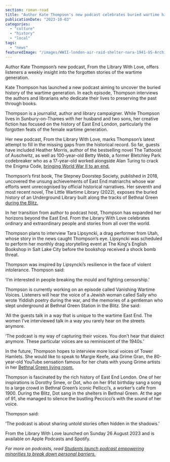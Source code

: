 ```yaml
---
section: roman-road
title: "Author Kate Thompson's new podcast celebrates buried wartime history"
publicationDate: "2023-10-03"
categories: 
  - "culture"
  - "history"
  - "local"
tags: 
  - "news"
featuredImage: "/images/WWII-london-air-raid-shelter-nara-1941-US-Archives-CC-licence.jpg"
---
```


Author Kate Thompson’s new podcast, From the Library With Love, offers listeners a weekly insight into the forgotten stories of the wartime generation. 

Kate Thompson has launched a new podcast aiming to uncover the buried history of the wartime generation. In each episode, Thompson interviews the authors and librarians who dedicate their lives to preserving the past through books.

Thompson is a journalist, author and library campaigner. While Thompson lives in Sunbury-on-Thames with her husband and two sons, her creative fiction has focused on the history of East End London, particularly the forgotten feats of the female wartime generation. 

Her new podcast, From the Library With Love, marks Thompson’s latest attempt to fill in the missing gaps from the historical record. So far, guests have included Heather Morris, author of the bestselling novel The Tattooist of Auschwitz, as well as 100-year-old Betty Webb, a former Bletchley Park codebreaker who as a 17-year-old worked alongside Alan Turing to crack the Enigma Code, [bringing World War II to an end.](https://www.bbc.co.uk/news/uk-england-hereford-worcester-57743613) 

Thompson’s first book, The Stepney Doorstep Society, published in 2018, uncovered the unsung achievements of East End matriarchs whose war efforts went unrecognised by official historical narratives. Her seventh and most recent novel, The Little Wartime Library (2022), exposes the buried history of an Underground Library built along the tracks of Bethnal Green [during the Blitz.](https://romanroadlondon.com/secrets-homefront-girls-kate-thompson-book-review/)

In her transition from author to podcast host, Thompson has expanded her horizons beyond the East End. From the Library With Love celebrates ordinary and extraordinary people and stories from all over the world.

Thompson plans to interview Tara Lipsyncki, a drag performer from Utah, whose story in the news caught Thompson’s eye. Lipsyncki was scheduled to perform her monthly drag storytelling event at The King's English Bookshop in Salt Lake City before the bookshop received a shock bomb threat. 

Thompson was inspired by Lipsyncki’s resilience in the face of violent intolerance. Thompson said:

‘I’m interested in people breaking the mould and fighting censorship.’

Thompson is currently working on an episode called Vanishing Wartime Voices. Listeners will hear the voice of a Jewish woman called Sally who wrote Yiddish poetry during the war, and the memories of a gentleman who slept underground at Bethnal Green Station in the Blitz. She said:

‘All the guests talk in a way that is unique to the wartime East End. The women I’ve interviewed talk in a way you rarely hear on the streets anymore.

‘The podcast is my way of capturing their voices. You don’t hear that dialect anymore. These particular voices are so reminiscent of the 1940s.’ 

In the future, Thompson hopes to interview more local voices of Tower Hamlets. She would like to speak to Margie Keefe, aka Grime Gran, the 80-year-old YouTube sensation famous for her chats with young Grime artists in her [Bethnal Green living room.](https://romanroadlondon.com/portrait-margie-keefe-grime-gran/)

Thompson is fascinated by the rich history of East End London. One of her inspirations is Dorothy Smee, or Dot, who on her 91st birthday sang a song to a large crowd in Bethnal Green’s iconic Pellicci’s, a worker’s cafe from 1900. During the Blitz, Dot sang in the shelters in Bethnal Green. At the age of 91, she managed to silence the bustling Peccicci’s with the sound of her voice. 

Thompson said:

‘The podcast is about sharing untold stories often hidden in the shadows.’

From the Library With Love launched on Sunday 26 August 2023 and is available on Apple Podcasts and Spotify. 

_For more on podcasts, read [Students launch podcast empowering minorities to break down personal barriers.](https://romanroadlondon.com/breaking-the-barrier-podcast-central-foundation-girls-school-bow/)_

